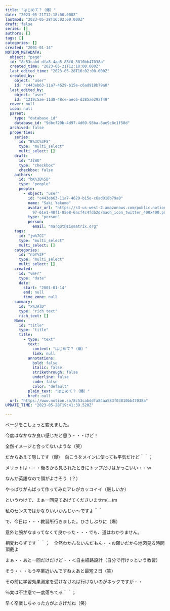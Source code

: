 ```yaml
---
title: "はじめて？（爆）"
date: "2023-05-21T12:18:00.000Z"
lastmod: "2023-05-28T16:02:00.000Z"
draft: false
series: []
authors: []
tags: []
categories: []
created: "2001-01-14"
NOTION_METADATA:
  object: "page"
  id: "8c53cabd-dfa8-4aa5-83f0-3810bb47038a"
  created_time: "2023-05-21T12:18:00.000Z"
  last_edited_time: "2023-05-28T16:02:00.000Z"
  created_by:
    object: "user"
    id: "c443eb63-11a7-4629-b15e-c6ad918b79a0"
  last_edited_by:
    object: "user"
    id: "1219c5ae-11d8-48ce-aec6-d385ae29af49"
  cover: null
  icon: null
  parent:
    type: "database_id"
    database_id: "9dbcf20b-4d97-4d69-98ba-8ae9c8c1f58d"
  archived: false
  properties:
    series:
      id: "B%3C%3FS"
      type: "multi_select"
      multi_select: []
    draft:
      id: "JiWU"
      type: "checkbox"
      checkbox: false
    authors:
      id: "bK%3B%5B"
      type: "people"
      people:
        - object: "user"
          id: "c443eb63-11a7-4629-b15e-c6ad918b79a0"
          name: "Saki Yakumo"
          avatar_url: "https://s3-us-west-2.amazonaws.com/public.notion-static.com/3ad1c4\
            97-61e1-48f1-85e8-6acf4c4fdb2d/maoh_icon_twitter_400x400.png"
          type: "person"
          person:
            email: "marqut@ziomatrix.org"
    tags:
      id: "jw%7CC"
      type: "multi_select"
      multi_select: []
    categories:
      id: "nbY%3F"
      type: "multi_select"
      multi_select: []
    created:
      id: "vmFr"
      type: "date"
      date:
        start: "2001-01-14"
        end: null
        time_zone: null
    summary:
      id: "x%3AlD"
      type: "rich_text"
      rich_text: []
    Name:
      id: "title"
      type: "title"
      title:
        - type: "text"
          text:
            content: "はじめて？（爆）"
            link: null
          annotations:
            bold: false
            italic: false
            strikethrough: false
            underline: false
            code: false
            color: "default"
          plain_text: "はじめて？（爆）"
          href: null
  url: "https://www.notion.so/8c53cabddfa84aa583f03810bb47038a"
UPDATE_TIME: "2023-05-28T19:41:39.520Z"

---
```

<link rel="stylesheet" href="https://cdn.jsdelivr.net/npm/katex@0.16.2/dist/katex.min.css" integrity="sha384-bYdxxUwYipFNohQlHt0bjN/LCpueqWz13HufFEV1SUatKs1cm4L6fFgCi1jT643X" crossorigin="anonymous">


ページをこしょっと変えました。


今度はなかなか良い感じだと思う・・・けど！


全然イメージと合ってないような（笑）


だからあえて隠しです（爆）　向こうをメインに使っても平気だけど＾＾；


メリットは・・・後ろから見られたときにトップだけはかっこいい・・ｗ


なんか英語なので頭がよさそう（？）


やっぱりがんばって作ってみたアレがカッコイイ（厳しいか）


というわけで、まぁ一回見てあげてくださいませm(__)m


私のセンスではかなりいいかんじぃ～ですよ＾＾


で、今日は・・・教習所行きました。ひさしぶりに（爆）


意外と腕がなまってなくて良かった・・・でも、道はわかりません。


相変わらずです＾＾；　全然わかんないんだもん・・お願いだから地図見る時間頂戴よ


まぁ・・あと一回だけだけど・・＜自主経路設計（自分で行けッという教習）


そう・・・もう卒業近いんですねぇあと最短２日（笑）


その前に学習効果測定を受けなければ行けないのがネックですが・・


％実は不注意で一度落ちてる＾＾；


早く卒業しちゃった方がよさげだね（笑）

